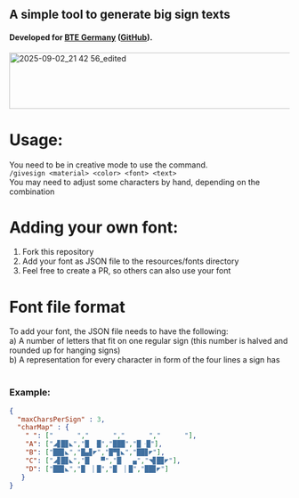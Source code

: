 ## A simple tool to generate big sign texts
#### Developed for [BTE Germany](https://bte-germany.de/de) \([GitHub](https://github.com/BTE-Germany)\). <br>

<img width="1502" height="101" alt="2025-09-02_21 42 56_edited" src="https://github.com/user-attachments/assets/78fe5f74-a868-42b2-89bb-e9354aa22baa" />

# Usage:
You need to be in creative mode to use the command. <br>
``/givesign <material> <color> <font> <text>`` <br>
You may need to adjust some characters by hand, depending on the combination

# Adding your own font:
1. Fork this repository
2. Add your font as JSON file to the resources/fonts directory
3. Feel free to create a PR, so others can also use your font

# Font file format
To add your font, the JSON file needs to have the following: <br>
a) A number of letters that fit on one regular sign (this number is halved and rounded up for hanging signs) <br>
b) A representation for every character in form of the four lines a sign has <br>
<br>
### Example:
```JSON
{
  "maxCharsPerSign" : 3,
  "charMap" : {
	" ": ["      ","      ","      ","      "],
	"A": ["◢▊█▊◣","█  ݀█","███","█  ݀█"],
	"B": ["██▊◣","█▄▊◤","█▀▊◣","██▊◤"],
	"C": ["◢▊█▊◣","█▏  ▀","█▏  ▄","◥▊█▊◤"],
	"D": ["██▊◣","█  ▏█","█  ▏█","██▊◤"]
   }
}
```
